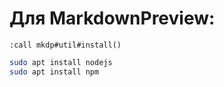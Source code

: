 # Для MarkdownPreview:
`:call mkdp#util#install()`

```bash
sudo apt install nodejs
sudo apt install npm
```
